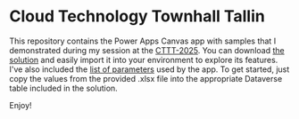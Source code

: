 # Cloud Technology Townhall Tallin

This repository contains the Power Apps Canvas app with samples that I demonstrated during my session at the [CTTT-2025](https://cloudtechtallinn.com/). You can download [the solution](./NamedFormulaExplorer_1_0_0_6.zip) and easily import it into your environment to explore its features. I've also included the [list of parameters](./Parameters.xlsx) used by the app. To get started, just copy the values from the provided .xlsx file into the appropriate Dataverse table included in the solution.

Enjoy!
